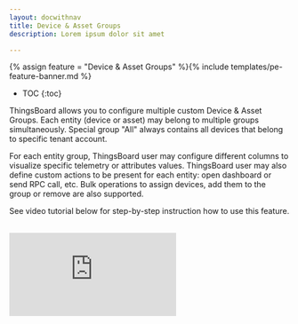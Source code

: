 ```yaml
---
layout: docwithnav
title: Device & Asset Groups
description: Lorem ipsum dolor sit amet 

---
```


{% assign feature = "Device & Asset Groups" %}{% include templates/pe-feature-banner.md %}

* TOC
{:toc}

ThingsBoard allows you to configure multiple custom Device & Asset Groups. 
Each entity (device or asset) may belong to multiple groups simultaneously. 
Special group "All" always contains all devices that belong to specific tenant account.

For each entity group, ThingsBoard user may configure different columns to visualize specific telemetry or attributes values. 
ThingsBoard user may also define custom actions to be present for each entity: open dashboard or send RPC call, etc. 
Bulk operations to assign devices, add them to the group or remove are also supported.  
   
See video tutorial below for step-by-step instruction how to use this feature.

<br/>
<div id="video">  
    <div id="video_wrapper">
        <iframe src="https://www.youtube.com/embed/K64rRA8WEF8" frameborder="0" allowfullscreen></iframe>
    </div>
</div> 